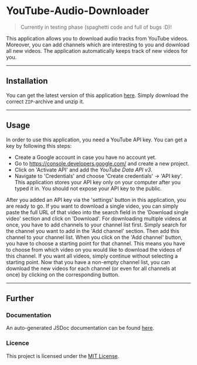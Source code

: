 # YouTube-Audio-Downloader
>
> Currently in testing phase (spaghetti code and full of bugs :D)! 
> 

This application allows you to download audio tracks from YouTube videos. Moreover, you can
add channels which are interesting to you and download all new videos. The application automatically
keeps track of new videos for you.

***
## Installation
You can get the latest version of this application [here](https://github.com/Malte311/YouTube-Audio-Downloader/releases).
Simply download the correct `ZIP`-archive and unzip it.

***
## Usage
In order to use this application, you need a YouTube API key. You can get a key by following this steps:
- Create a Google account in case you have no account yet.
- Go to https://console.developers.google.com/ and create a new project.
- Click on 'Activate API' and add the _YouTube Data API v3_.
- Navigate to 'Credentials' and choose 'Create credentials' -> 'API key'.
This application stores your API key only on your computer after you typed it in. You should not expose your API key to the public.

After you added an API key via the 'settings' button in this application, you are ready to go. If you want to download a single video,
you can simply paste the full URL of that video into the search field in the 'Download single video' section and click on 'Download'.
For downloading multiple videos at once, you have to add channels to your channel list first. Simply search for the channel you want to
add in the 'Add channel' section. Then add this channel to your channel list. When you click on the 'Add channel' button, you have to
choose a starting point for that channel. This means you have to choose from which video on you would like to download the videos of
this channel. If you want all videos, simply continue without selecting a starting point. Now that you have a non-empty channel list,
you can download the new videos for each channel (or even for all channels at once) by clicking on the corresponding button.

***
## Further
### Documentation
An auto-generated JSDoc documentation can be found [here](https://malte311.github.io/YouTube-Audio-Downloader/).

### Licence
This project is licensed under the [MIT License](https://github.com/Malte311/YouTube-Audio-Downloader/blob/master/LICENSE).